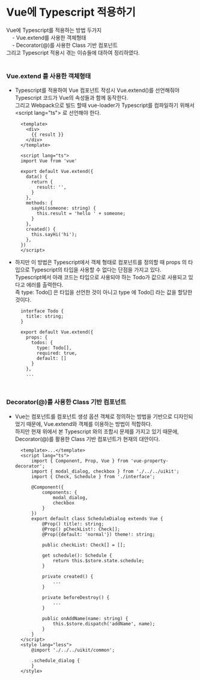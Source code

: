 # Vue에 Typescript 적용하기

Vue에 Typescript를 적용하는 방법 두가지<br>
&nbsp;&nbsp;&nbsp;&nbsp;- Vue.extend를 사용한 객체형태<br>
&nbsp;&nbsp;&nbsp;&nbsp;- Decorator(@)를 사용한 Class 기반 컴포넌트<br>
그리고 Typescript 적용시 겪는 이슈들에 대하여 정리하였다.
<br><br>

### Vue.extend 를 사용한 객체형태

* Typescript를 적용하여 Vue 컴포넌트 작성시 Vue.extend()를 선언해줘야 Typescript 코드가 Vue의 속성들과 함께 동작한다.<br>
  그리고 Webpack으로 빌드 할때 vue-loader가 Typescript를 컴파일하기 위해서 <script lang="ts"\> 로 선언해야 한다.
  
        <template>
          <div>
            {{ result }}
          </div>
        </template>
        
        <script lang="ts">
        import Vue from 'vue'
        
        export default Vue.extend({
          data() {
            return {
              result: '',
            }
          },
          methods: {
            sayHi(someone: string) {
              this.result = 'hello ' + someone;
            }
          },
          created() {
            this.sayHi('hi');
          },
        })
        </script>
        
* 하지만 이 방법은 Typescript에서 객체 형태로 컴포넌트를 정의할 때 props 의 타입으로 Typescript의 타입을 사용할 수 없다는 단점을 가지고 있다.<br>
  Typescript에서 아래 코드는 타입으로 사용되야 하는 Todo가 값으로 사용되고 있다고 에러를 출력한다.<br>
  즉 type: Todo[] 은 타입을 선언한 것이 아니고 type 에 Todo[] 라는 값을 할당한 것이다.

        interface Todo {
          title: string;
        }
    
        export default Vue.extend({
          props: {
            todos: {
              type: Todo[],
              required: true,
              default: []
            }
          },
          ...
<br>

### Decorator(@)를 사용한 Class 기반 컴포넌트

* Vue는 컴포넌트를 컴포넌트 생성 옵션 객체로 정의하는 방법을 기반으로 디자인되었기 때문에, Vue.extend와 객체를 이용하는 방법이 적합하다.<br>
  하지만 현재 위에서 본 Typescript 와의 조합시 문제를 가지고 있기 때문에, Decorator(@)를 활용한 Class 기반 컴포넌트가 현재의 대안이다.
  
        <template>...</template>
        <script lang="ts">
            import { Component, Prop, Vue } from 'vue-property-decorator';
            import { modal_dialog, checkbox } from './../../uikit';
            import { Check, Schedule } from './interface';
        
            @Component({
                components: {
                    modal_dialog,
                    checkbox
                }
            })
            export default class ScheduleDialog extends Vue {
                @Prop() title!: string;
                @Prop() pCheckList!: Check[];
                @Prop({default: 'normal'}) theme!: string;
        
                public checkList: Check[] = [];
        
                get schedule(): Schedule {
                    return this.$store.state.schedule;
                }
        
                private created() {
                    ...
                }
        
                private beforeDestroy() {
                    ...
                }
        
                public onAddName(name: string) {
                    this.$store.dispatch('addName', name);
                }
            }
        </script>
        <style lang="less">
            @import './../../uikit/common';
        
            .schedule_dialog {
            }
        </style>
  
  



